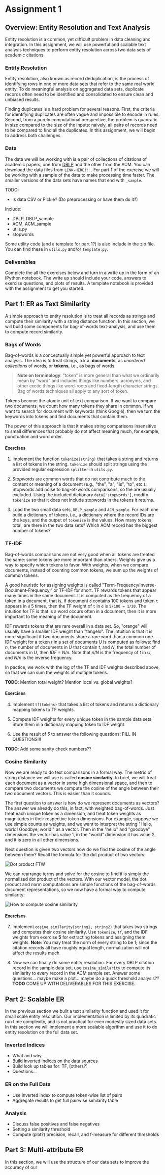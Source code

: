 # Assignment 1

## Overview: Entity Resolution and Text Analysis

Entity resolution is a common, yet difficult problem in data cleaning and integration.
In this assignment, we will use powerful and scalable text analysis techniques to perform entity resolution across two data sets of academic citations.

### Entity Resolution

Entity resolution, also known as record deduplication, is the process of identifying rows in one or more data sets that refer to the same real world entity.
To do meaningful analysis on aggragated data sets, duplicate records often need to be identified and consolidated to ensure clean and unbiased results.

Finding duplicates is a hard problem for several reasons.
First, the criteria for identifying duplicates are often vague and impossible to encode in rules.
Second, from a purely computational perspective, the problem is quadratic in size compared to the size of the inputs: naively, all pairs of records need to be compared to find all the duplicates. 
In this assignment, we will begin to address both challenges.

### Data

The data we will be working with is a pair of collections of citations of academic papers, one from [DBLP](#LINK-ME!) and the other from the ACM.
You can download the data files from `LINK-HERE!!!`.
For part 1 of the exercise we will be working with a sample of the data to make processing time faster.
The smaller versions of the data sets have names that end with `_sample`.

TODO:
* Is data CSV or Pickle? (Do preprocessing or have them do it?)

Include:
* DBLP, DBLP_sample
* ACM, ACM_sample
* utils.py
* stopwords

Some utility code (and a template for part 1?) is also include in the zip file.  You can find these in `utils.py` and/or `template.py`.

### Deliverables

Complete the all the exercises below and turn in a write up in the form of an IPython notebook.
The write up should include your code, answers to exercise questions, and plots of results.
A template notebook is provided with the assignment to get you started.


## Part 1: ER as Text Similarity

A simple approach to entity resolution is to treat all records as strings and compute their similarity with a string distance function.
In this section, we will build some components for bag-of-words text-analysis, and use them to compute record similarity.

### Bags of Words

Bag-of-words is a conceptually simple yet powerful approach to text analysis.
The idea is to treat strings, a.k.a. **documents**, as *unordered collections* of words, or **tokens**, i.e., as bags of words.

> **Note on terminology**: "token" is more general than what we ordinarily mean by "word" and includes things like numbers, acronyms, and other exotic things like word-roots and fixed-length character strings.
> Bag of words techniques all apply to any sort of token.

Tokens become the atomic unit of text comparison.
If we want to compare two documents, we count how many tokens they share in common.
If we want to search for document with keywords (think Google), then we turn the keywords into tokens and find documents that contain them.

The power of this approach is that it makes string comparisons insensitive to small differences that probably do not affect meaning much, for example, punctuation and word order.

#### Exercises

1. Implement the function `tokenize(string)` that takes a string and returns a list of tokens in the string.
`tokenize` should split strings using the provided regular expression `splitter` in `utils.py`.

2. *Stopwords* are common words that do not contribute much to the content or meaning of a document (e.g., "the", "a", "is", "to", etc.).
Stopwords add noise to bag-of-words comparisons, so the are usually excluded.
Using the included dictionary `data['stopwords']`, modify `tokenize` so that it does not include stopwords in the tokens it returns.

3. Load the two small data sets, `DBLP_sample` and `ACM_sample`.
For each one build a dictionary of tokens, i.e., a dictionary where the record IDs are the keys, and the output of `tokenize` is the values.
How many tokens, total, are there in the two data sets?
Which ACM record has the biggest number of tokens?


### TF-IDF

Bag-of-words comparisons are not very good when all tokens are treated the same: some tokens are more important than others.
Weights give us a way to specify which tokens to favor.
With weights, when we compare documents, instead of counting common tokens, we sum up the weights of common tokens.

A good heuristic for assigning weights is called "Term-Frequency/Inverse-Document-Frequency," or TF-IDF for short.
TF rewards tokens that appear many times in the same document.
It is computed as the frequency of a token in a document, that is, if document `d` contains 100 tokens and token `t` appears in `d` 5 times, then the TF weight of `t` in `d` is `5/100 = 1/20`.
The intuition for TF is that is a word occurs often in a document, then it is more important to the meaning of the document.

IDF rewards tokens that are rare overall in a data set.
So, "orange" will usually have a smaller IDF weight than "tangelo".
The intuition is that it is more significant if two documents share a rare word than a common one.
IDF weight for a token *t* in a set of documents *U* is computed as follows: find *n*, the number of documents in *U* that contain *t*, and *N*, the total number of documents in *U*, then *IDF = N/n*.
Note that *n/N* is the frequency of *t* in *U*, and *N/n* is the inverse frequency.

In pactice, we work with the log of the TF and IDF weights described above, so that we can sum the weights of multiple tokens.

**TODO**: Mention total weight?  Mention local vs. global weights?

#### Exercises

4.  Implement `tf(tokens)` that takes a list of tokens and returns a dictionary mapping tokens to TF weights.

5.  Compute IDF weights for every unique token in the sample data sets.  Store them in a dictionary mapping token to IDF weight.

6.  Use the result of *5* to answer the following questions: FILL IN QUESTIONS!!!

**TODO**: Add some sanity check numbers??


### Cosine Similarity

Now we are ready to do text comparisons in a formal way.
The metric of string distance we will use is called **cosine similarity**.
In brief, we will treat each document as a vector in some high dimensional space, and then to compare two documents we compute the cosine of the angle between their two document vectors.
This is easier than it sounds.

The first question to answer is how do we represent documents as vectors?
The answer we already do this, in fact, with weighted bag-of-words.
Just treat each unique token as a dimension, and treat token weights as magnitudes in their respective token dimensions.
For example, suppose we use simple counts as weights, and we want to interpret the string "Hello, world!  Goodbye, world!" as a vector.
Then in the "hello" and "goodbye" dimensions the vector has value 1, in the "world" dimension it has value 2, and it is zero in all other dimensions.

Next question is given two vectors how do we find the cosine of the angle between them?
Recall the formula for the dot product of two vectors:

![Dot product FTW](http://upload.wikimedia.org/math/f/5/b/f5bc23b26d095a4040d25dd340554f5d.png)

We can rearrange terms and solve for the cosine to find it is simply the normalized dot product of the vectors.
With our vector model, the dot product and norm computations are simple functions of the bag-of-words document representations, so we now have a formal way to compute similarity:

![How to compute cosine similarity](http://upload.wikimedia.org/math/f/3/6/f369863aa2814d6e283f859986a1574d.png)

#### Exercises

7.  Implement `cosine_similarity(string1, string2)` that takes two strings and computes their cosine similarity.
Use `tokenize`, `tf`, and the IDF weights from exercise **5** for extracting tokens and assigning them weights.
**Note**:  You may treat the norm of every string to be 1; since the citation records all have roughly equal length, normalization will not affect the results much.

8.  Now we can finally do some entity resolution.
For every DBLP citation record in the sample data set, use `cosine_similarity` to compute its similarity to every record in the ACM sample set.
Answer some questions... maybe make a plot... maybe do a quick threshold analysis??  **TODO** COME UP WITH DELIVERABLES FOR THIS EXERCISE.


## Part 2: Scalable ER

In the previous section we built a text similarity function and used it for small scale entity resolution.  Our implementation is limited by its quadratic run time complexity, and is not practical for even modestly sized data sets.  In this section we will implement a more scalable algorithm and use it to do entity resolution on the full data set.

### Inverted Indices

* What and why
* Build inverted indices on the data sources
* Build look up tables for: TF, [others?]
* Questions...

### ER on the Full Data

* Use inverted index to compute token-wise list of pairs
* Aggregate results to get full pairwise similarity table

### Analysis

* Discuss false positives and false negatives
* Setting a similarity threshold
* Compute (plot?) precision, recall, and f-measure for different thresholds


## Part 3: Multi-attribute ER

In this section, we will use the structure of our data sets to improve the accuracy of our 

